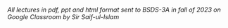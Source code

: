 ###### All lectures in pdf, ppt and html format sent to BSDS-3A in fall of 2023 on Google Classroom by Sir Saif-ul-Islam
